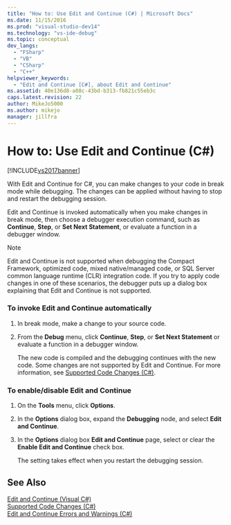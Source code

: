 ```yaml
---
title: "How to: Use Edit and Continue (C#) | Microsoft Docs"
ms.date: 11/15/2016
ms.prod: "visual-studio-dev14"
ms.technology: "vs-ide-debug"
ms.topic: conceptual
dev_langs: 
  - "FSharp"
  - "VB"
  - "CSharp"
  - "C++"
helpviewer_keywords: 
  - "Edit and Continue [C#], about Edit and Continue"
ms.assetid: 40e136d8-a08c-43bd-b313-fb821c55eb3c
caps.latest.revision: 22
author: MikeJo5000
ms.author: mikejo
manager: jillfra
---
```

# How to: Use Edit and Continue (C#)
[!INCLUDE[vs2017banner](../includes/vs2017banner.md)]

With Edit and Continue for C#, you can make changes to your code in break mode while debugging. The changes can be applied without having to stop and restart the debugging session.  
  
 Edit and Continue is invoked automatically when you make changes in break mode, then choose a debugger execution command, such as **Continue**, **Step**, or **Set Next Statement**, or evaluate a function in a debugger window.  
  
> [!NOTE]
>  Edit and Continue is not supported when debugging the Compact Framework, optimized code, mixed native/managed code, or SQL Server common language runtime (CLR) integration code. If you try to apply code changes in one of these scenarios, the debugger puts up a dialog box explaining that Edit and Continue is not supported.  
  
### To invoke Edit and Continue automatically  
  
1. In break mode, make a change to your source code.  
  
2. From the **Debug** menu, click **Continue**, **Step**, or **Set Next Statement** or evaluate a function in a debugger window.  
  
     The new code is compiled and the debugging continues with the new code. Some changes are not supported by Edit and Continue. For more information, see [Supported Code Changes (C#)](../debugger/supported-code-changes-csharp.md).  
  
### To enable/disable Edit and Continue  
  
1. On the **Tools** menu, click **Options**.  
  
2. In the **Options** dialog box, expand the **Debugging** node, and select **Edit and Continue**.  
  
3. In the **Options** dialog box **Edit and Continue** page, select or clear the **Enable Edit and Continue** check box.  
  
     The setting takes effect when you restart the debugging session.  
  
## See Also  
 [Edit and Continue (Visual C#)](../debugger/edit-and-continue-visual-csharp.md)   
 [Supported Code Changes (C#)](../debugger/supported-code-changes-csharp.md)   
 [Edit and Continue Errors and Warnings (C#)](../misc/edit-and-continue-errors-and-warnings-csharp.md)
